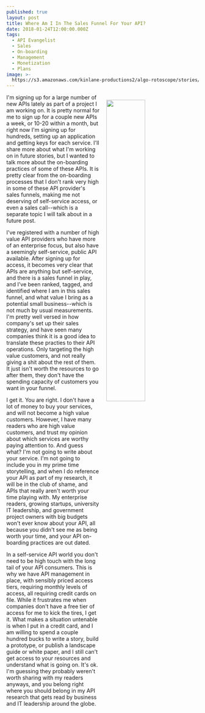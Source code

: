 ```yaml
---
published: true
layout: post
title: Where Am I In The Sales Funnel For Your API?
date: 2018-01-24T12:00:00.000Z
tags:
  - API Evangelist
  - Sales
  - On-boarding
  - Management
  - Monetization
  - Plans
image: >-
  https://s3.amazonaws.com/kinlane-productions2/algo-rotoscope/stories/sand-hand_light_dali.jpg
---
```

<p><img src="https://s3.amazonaws.com/kinlane-productions2/algo-rotoscope/stories/sand-hand_light_dali.jpg" align="right" width="45%" style="padding: 15px;" /></p>I'm signing up for a large number of new APIs lately as part of a project I am working on. It is pretty normal for me to sign up for a couple new APIs a week, or 10-20 within a month, but right now I'm signing up for hundreds, setting up an application and getting keys for each service. I'll share more about what I'm working on in future stories, but I wanted to talk more about the on-boarding practices of some of these APIs. It is pretty clear from the on-boarding processes that I don't rank very high in some of these API provider's sales funnels, making me not deserving of self-service access, or even a sales call--which is a separate topic I will talk about in a future post.

I've registered with a number of high value API providers who have more of an enterprise focus, but also have a seemingly self-service, public API available. After signing up for access, it becomes very clear that APIs are anything but self-service, and there is a sales funnel in play, and I've been ranked, tagged, and identified where I am in this sales funnel, and what value I bring as a potential small business--which is not much by usual measurements. I'm pretty well versed in how company's set up their sales strategy, and have seen many companies think it is a good idea to translate these practies to their API operations. Only targeting the high value customers, and not really giving a shit about the rest of them. It just isn't worth the resources to go after them, they don't have the spending capacity of customers you want in your funnel.

I get it. You are right. I don't have a lot of money to buy your services, and will not become a high value customers. However, I have many readers who are high value customers, and trust my opinion about which services are worthy paying attention to. And guess what? I'm not going to write about your service. I'm not going to include you in my prime time storytelling, and when I do reference your API as part of my research, it will be in the club of shame, and APIs that really aren't worth your time playing with. My enterprise readers, growing startups, university IT leadership, and government project owners with big budgets won't ever know about your API, all because you didn't see me as being worth your time, and your API on-boarding practices are out dated.

In a self-service API world you don't need to be high touch with the long tail of your API consumers. This is why we have API management in place, with sensibly priced access tiers, requiring monthly levels of access, all requiring credit cards on file. While it frustrates me when companies don't have a free tier of access for me to kick the tires, I get it. What makes a situation untenable is when I put in a credit card, and I am willing to spend a couple hundred bucks to write a story, build a prototype, or publish a landscape guide or white paper, and I still can't get access to your resources and understand what is going on. It's ok. I'm guessing they probably weren't worth sharing with my readers anyways, and you belong right where you should belong in my API research that gets read by business and IT leadership around the globe.
